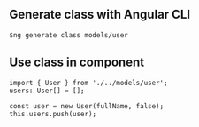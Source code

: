 ## Generate class with Angular CLI

```
$ng generate class models/user
```

## Use class in component

```
import { User } from './../models/user';
users: User[] = [];

const user = new User(fullName, false);
this.users.push(user);
```
